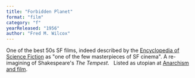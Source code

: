 ```yaml
---
title: "Forbidden Planet"
format: "film"
category: "f"
yearReleased: "1956"
author: "Fred M. Wilcox"
---
```

One of the best 50s SF films, indeed described by the <a href="http://www.sf-encyclopedia.com/entry/forbidden_planet">Encyclopedia of  Science Fiction</a> as "one of the few masterpieces of SF cinema". A  re-imagining of Shakespeare's _The Tempest_.
  
Listed as utopian at <a href="https://translate.google.com/translate?hl=en&amp;sl=da&amp;tl=en&amp;u=https://sortefane.wordpress.com/r/anarkisme-og-film/"> Anarchism and film</a>.
  

